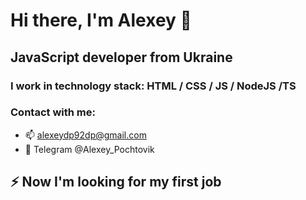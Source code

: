 # Hi there, I'm Alexey 👋
## JavaScript developer from Ukraine
### I work in technology stack: HTML / CSS / JS / NodeJS /TS
### Contact with me: 
 - 📫 alexeydp92dp@gmail.com
 - 💬 Telegram @Alexey_Pochtovik

## ⚡ Now I'm looking for my first job
